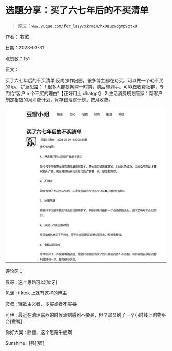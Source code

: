 # 选题分享：买了六七年后的不买清单

> 原文：[`www.yuque.com/for_lazy/xkrm14/hx0auzwdgmp9ptx8`](https://www.yuque.com/for_lazy/xkrm14/hx0auzwdgmp9ptx8)

作者： 牧歌

日期：2023-03-31

点赞数：151

正文：

买了六七年后的不买清单 反向操作出圈，很多博主都在劝买。可以做一个劝不买的 ip。 扩展思路： 1.很多人都是网购一时爽，购后想剁手。可以做收费社群，专门给“客户 n 个不买的理由”【正好用上 chatgpt】 2.生活消费规划管家：帮客户制定相应的月消费计划，月存钱理财计划。按月收费。

![](img/fa520cef02c09eac266a2c43ed7e0521.png)  

评论区：

晨哥 : 这个思路可以[呲牙]

风澜 : tiktok 上就有这样的博主

波叔 : 轻欲主义者，少买或者不买😂

可伊 : 最近在清理东西的时候深刻感到不要买，但早晨又刷了一个小时线上购物平台[撇嘴]

你好大吴 : 卧槽，这个思路牛逼啊

Sunshine : [强][强]

